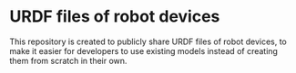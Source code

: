 # URDF files of robot devices

This repository is created to publicly share URDF files of robot devices, to make it easier for developers to use existing models instead of creating them from scratch in their own.
